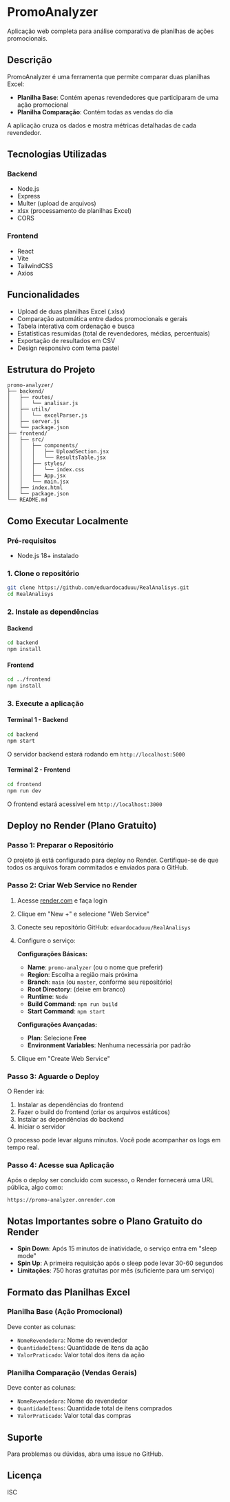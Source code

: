 # PromoAnalyzer

Aplicação web completa para análise comparativa de planilhas de ações promocionais.

## Descrição

PromoAnalyzer é uma ferramenta que permite comparar duas planilhas Excel:
- **Planilha Base**: Contém apenas revendedores que participaram de uma ação promocional
- **Planilha Comparação**: Contém todas as vendas do dia

A aplicação cruza os dados e mostra métricas detalhadas de cada revendedor.

## Tecnologias Utilizadas

### Backend
- Node.js
- Express
- Multer (upload de arquivos)
- xlsx (processamento de planilhas Excel)
- CORS

### Frontend
- React
- Vite
- TailwindCSS
- Axios

## Funcionalidades

- Upload de duas planilhas Excel (.xlsx)
- Comparação automática entre dados promocionais e gerais
- Tabela interativa com ordenação e busca
- Estatísticas resumidas (total de revendedores, médias, percentuais)
- Exportação de resultados em CSV
- Design responsivo com tema pastel

## Estrutura do Projeto

```
promo-analyzer/
├── backend/
│   ├── routes/
│   │   └── analisar.js
│   ├── utils/
│   │   └── excelParser.js
│   ├── server.js
│   └── package.json
├── frontend/
│   ├── src/
│   │   ├── components/
│   │   │   ├── UploadSection.jsx
│   │   │   └── ResultsTable.jsx
│   │   ├── styles/
│   │   │   └── index.css
│   │   ├── App.jsx
│   │   └── main.jsx
│   ├── index.html
│   └── package.json
└── README.md
```

## Como Executar Localmente

### Pré-requisitos
- Node.js 18+ instalado

### 1. Clone o repositório
```bash
git clone https://github.com/eduardocaduuu/RealAnalisys.git
cd RealAnalisys
```

### 2. Instale as dependências

#### Backend
```bash
cd backend
npm install
```

#### Frontend
```bash
cd ../frontend
npm install
```

### 3. Execute a aplicação

#### Terminal 1 - Backend
```bash
cd backend
npm start
```
O servidor backend estará rodando em `http://localhost:5000`

#### Terminal 2 - Frontend
```bash
cd frontend
npm run dev
```
O frontend estará acessível em `http://localhost:3000`

## Deploy no Render (Plano Gratuito)

### Passo 1: Preparar o Repositório

O projeto já está configurado para deploy no Render. Certifique-se de que todos os arquivos foram commitados e enviados para o GitHub.

### Passo 2: Criar Web Service no Render

1. Acesse [render.com](https://render.com) e faça login
2. Clique em "New +" e selecione "Web Service"
3. Conecte seu repositório GitHub: `eduardocaduuu/RealAnalisys`
4. Configure o serviço:

   **Configurações Básicas:**
   - **Name**: `promo-analyzer` (ou o nome que preferir)
   - **Region**: Escolha a região mais próxima
   - **Branch**: `main` (ou `master`, conforme seu repositório)
   - **Root Directory**: (deixe em branco)
   - **Runtime**: `Node`
   - **Build Command**: `npm run build`
   - **Start Command**: `npm start`

   **Configurações Avançadas:**
   - **Plan**: Selecione **Free**
   - **Environment Variables**: Nenhuma necessária por padrão

5. Clique em "Create Web Service"

### Passo 3: Aguarde o Deploy

O Render irá:
1. Instalar as dependências do frontend
2. Fazer o build do frontend (criar os arquivos estáticos)
3. Instalar as dependências do backend
4. Iniciar o servidor

O processo pode levar alguns minutos. Você pode acompanhar os logs em tempo real.

### Passo 4: Acesse sua Aplicação

Após o deploy ser concluído com sucesso, o Render fornecerá uma URL pública, algo como:
```
https://promo-analyzer.onrender.com
```

## Notas Importantes sobre o Plano Gratuito do Render

- **Spin Down**: Após 15 minutos de inatividade, o serviço entra em "sleep mode"
- **Spin Up**: A primeira requisição após o sleep pode levar 30-60 segundos
- **Limitações**: 750 horas gratuitas por mês (suficiente para um serviço)

## Formato das Planilhas Excel

### Planilha Base (Ação Promocional)
Deve conter as colunas:
- `NomeRevendedora`: Nome do revendedor
- `QuantidadeItens`: Quantidade de itens da ação
- `ValorPraticado`: Valor total dos itens da ação

### Planilha Comparação (Vendas Gerais)
Deve conter as colunas:
- `NomeRevendedora`: Nome do revendedor
- `QuantidadeItens`: Quantidade total de itens comprados
- `ValorPraticado`: Valor total das compras

## Suporte

Para problemas ou dúvidas, abra uma issue no GitHub.

## Licença

ISC
